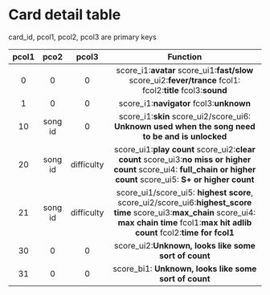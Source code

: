 # Card detail table

card_id, pcol1, pcol2, pcol3 are primary keys

| pcol1 |  pco2   |   pcol3    |                           Function                           |
| :---: | :-----: | :--------: | :----------------------------------------------------------: |
|   0   |    0    |     0      | score_i1:**avatar** score_ui1:**fast/slow** score_ui2:**fever/trance** fcol1: fcol2:**title** fcol3:**sound** |
|   1   |    0    |     0      |           score_i1:**navigator** fcol3:**unknown**           |
|  10   | song id |     0      | score_i1:**skin** score_ui2/score_ui6: **Unknown used when the song need to be and is unlocked** |
|  20   | song id | difficulty | score_ui1:**play count** score_ui2:**clear count** score_ui3:**no miss or higher count** score_ui4: **full_chain or higher count** score_ui5: **S+ or higher count** |
|  21   | song id | difficulty | score_ui1/score_ui5: **highest score**, score_ui2/score_ui6:**highest_score time** score_ui3:**max_chain** score_ui4: **max chain time** fcol1:**max hit adlib count** fcol2:**time for fcol1** |
|  30   |    0    |     0      |     score_ui2:**Unknown, looks like some sort of count**     |
|  31   |    0    |     0      |    score_bi1: **Unknown, looks like some sort of count**     |

